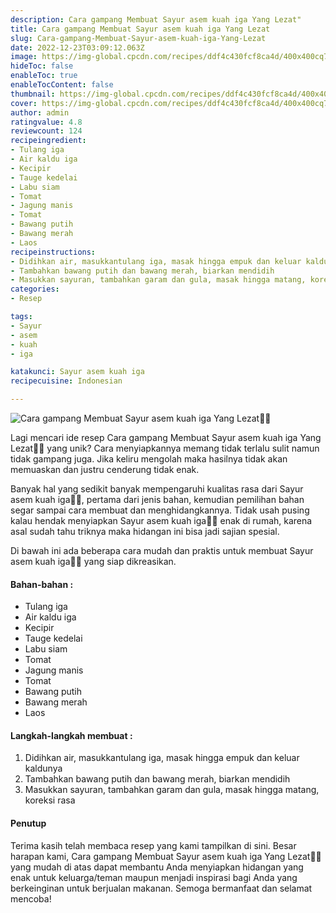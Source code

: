 ```yaml
---
description: Cara gampang Membuat Sayur asem kuah iga Yang Lezat"
title: Cara gampang Membuat Sayur asem kuah iga Yang Lezat
slug: Cara-gampang-Membuat-Sayur-asem-kuah-iga-Yang-Lezat
date: 2022-12-23T03:09:12.063Z
image: https://img-global.cpcdn.com/recipes/ddf4c430fcf8ca4d/400x400cq70/photo.jpg
hideToc: false
enableToc: true
enableTocContent: false
thumbnail: https://img-global.cpcdn.com/recipes/ddf4c430fcf8ca4d/400x400cq70/photo.jpg
cover: https://img-global.cpcdn.com/recipes/ddf4c430fcf8ca4d/400x400cq70/photo.jpg
author: admin
ratingvalue: 4.8
reviewcount: 124
recipeingredient:
- Tulang iga
- Air kaldu iga
- Kecipir
- Tauge kedelai
- Labu siam
- Tomat
- Jagung manis
- Tomat
- Bawang putih
- Bawang merah
- Laos
recipeinstructions:
- Didihkan air, masukkantulang iga, masak hingga empuk dan keluar kaldunya
- Tambahkan bawang putih dan bawang merah, biarkan mendidih
- Masukkan sayuran, tambahkan garam dan gula, masak hingga matang, koreksi rasa
categories:
- Resep

tags:
- Sayur
- asem
- kuah
- iga

katakunci: Sayur asem kuah iga
recipecuisine: Indonesian

---
```


![Cara gampang Membuat Sayur asem kuah iga Yang Lezat👩‍🍳](https://img-global.cpcdn.com/recipes/ddf4c430fcf8ca4d/400x400cq70/photo.jpg)

Lagi mencari ide resep Cara gampang Membuat Sayur asem kuah iga Yang Lezat👩‍🍳 yang unik? Cara menyiapkannya memang tidak terlalu sulit namun tidak gampang juga. Jika keliru mengolah maka hasilnya tidak akan memuaskan dan justru cenderung tidak enak.

Banyak hal yang sedikit banyak mempengaruhi kualitas rasa dari Sayur asem kuah iga👩‍🍳, pertama dari jenis bahan, kemudian pemilihan bahan segar sampai cara membuat dan menghidangkannya. Tidak usah pusing kalau hendak menyiapkan Sayur asem kuah iga👩‍🍳 enak di rumah, karena asal sudah tahu triknya maka hidangan ini bisa jadi sajian spesial.

Di bawah ini ada beberapa cara mudah dan praktis untuk membuat Sayur asem kuah iga👩‍🍳 yang siap dikreasikan.

<!--inarticleads1-->

#### Bahan-bahan :

- Tulang iga
- Air kaldu iga
- Kecipir
- Tauge kedelai
- Labu siam
- Tomat
- Jagung manis
- Tomat
- Bawang putih
- Bawang merah
- Laos

<!--inarticleads2-->

#### Langkah-langkah membuat :

1. Didihkan air, masukkantulang iga, masak hingga empuk dan keluar kaldunya
1. Tambahkan bawang putih dan bawang merah, biarkan mendidih
1. Masukkan sayuran, tambahkan garam dan gula, masak hingga matang, koreksi rasa

#### Penutup

Terima kasih telah membaca resep yang kami tampilkan di sini. Besar harapan kami, Cara gampang Membuat Sayur asem kuah iga Yang Lezat👩‍🍳 yang mudah di atas dapat membantu Anda menyiapkan hidangan yang enak untuk keluarga/teman maupun menjadi inspirasi bagi Anda yang berkeinginan untuk berjualan makanan. Semoga bermanfaat dan selamat mencoba!